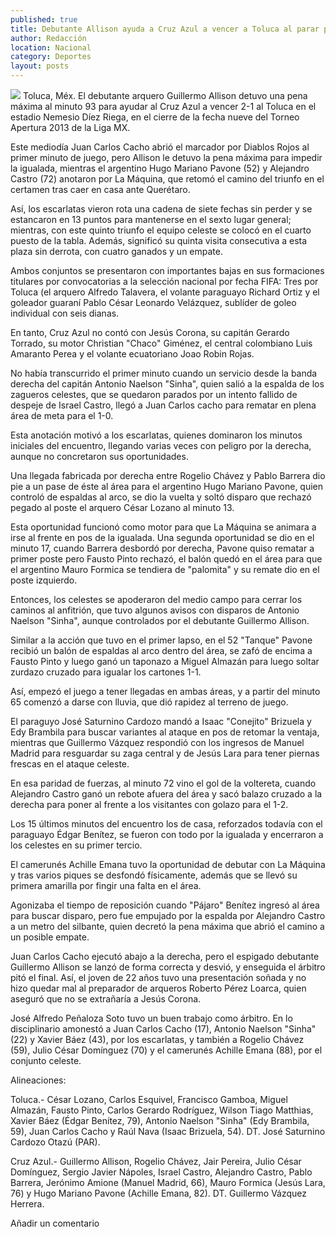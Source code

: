 ```yaml
---
published: true
title: Debutante Allison ayuda a Cruz Azul a vencer a Toluca al parar penal
author: Redacción
location: Nacional
category: Deportes
layout: posts
---
```


![](http://i.imgur.com/id9HQh8m.jpg)
Toluca, Méx. El debutante arquero Guillermo Allison detuvo una pena máxima al minuto 93 para ayudar al Cruz Azul a vencer 2-1 al Toluca en el estadio Nemesio Díez Riega, en el cierre de la fecha nueve del Torneo Apertura 2013 de la Liga MX.

Este mediodía Juan Carlos Cacho abrió el marcador por Diablos Rojos al primer minuto de juego, pero Allison le detuvo la pena máxima para impedir la igualada, mientras el argentino Hugo Mariano Pavone (52) y Alejandro Castro (72) anotaron por La Máquina, que retomó el camino del triunfo en el certamen tras caer en casa ante Querétaro.

Así, los escarlatas vieron rota una cadena de siete fechas sin perder y se estancaron en 13 puntos para mantenerse en el sexto lugar general; mientras, con este quinto triunfo el equipo celeste se colocó en el cuarto puesto de la tabla. Además, significó su quinta visita consecutiva a esta plaza sin derrota, con cuatro ganados y un empate.

Ambos conjuntos se presentaron con importantes bajas en sus formaciones titulares por convocatorias a la selección nacional por fecha FIFA: Tres por Toluca (el arquero Alfredo Talavera, el volante paraguayo Richard Ortiz y el goleador guaraní Pablo César Leonardo Velázquez, sublíder de goleo individual con seis dianas.

En tanto, Cruz Azul no contó con Jesús Corona, su capitán Gerardo Torrado, su motor Christian "Chaco" Giménez, el central colombiano Luis Amaranto Perea y el volante ecuatoriano Joao Robin Rojas.

No había transcurrido el primer minuto cuando un servicio desde la banda derecha del capitán Antonio Naelson "Sinha", quien salió a la espalda de los zagueros celestes, que se quedaron parados por un intento fallido de despeje de Israel Castro, llegó a Juan Carlos cacho para rematar en plena área de meta para el 1-0.

Esta anotación motivó a los escarlatas, quienes dominaron los minutos iniciales del encuentro, llegando varias veces con peligro por la derecha, aunque no concretaron sus oportunidades.

Una llegada fabricada por derecha entre Rogelio Chávez y Pablo Barrera dio pie a un pase de éste al área para el argentino Hugo Mariano Pavone, quien controló de espaldas al arco, se dio la vuelta y soltó disparo que rechazó pegado al poste el arquero César Lozano al minuto 13.

Esta oportunidad funcionó como motor para que La Máquina se animara a irse al frente en pos de la igualada. Una segunda oportunidad se dio en el minuto 17, cuando Barrera desbordó por derecha, Pavone quiso rematar a primer poste pero Fausto Pinto rechazó, el balón quedó en el área para que el argentino Mauro Formica se tendiera de "palomita" y su remate dio en el poste izquierdo.

Entonces, los celestes se apoderaron del medio campo para cerrar los caminos al anfitrión, que tuvo algunos avisos con disparos de Antonio Naelson "Sinha", aunque controlados por el debutante Guillermo Allison.

Similar a la acción que tuvo en el primer lapso, en el 52 "Tanque" Pavone recibió un balón de espaldas al arco dentro del área, se zafó de encima a Fausto Pinto y luego ganó un taponazo a Miguel Almazán para luego soltar zurdazo cruzado para igualar los cartones 1-1.

Así, empezó el juego a tener llegadas en ambas áreas, y a partir del minuto 65 comenzó a darse con lluvia, que dió rapidez al terreno de juego.

El paraguyo José Saturnino Cardozo mandó a Isaac "Conejito" Brizuela y Edy Brambila para buscar variantes al ataque en pos de retomar la ventaja, mientras que Guillermo Vázquez respondió con los ingresos de Manuel Madrid para resguardar su zaga central y de Jesús Lara para tener piernas frescas en el ataque celeste.

En esa paridad de fuerzas, al minuto 72 vino el gol de la voltereta, cuando Alejandro Castro ganó un rebote afuera del área y sacó balazo cruzado a la derecha para poner al frente a los visitantes con golazo para el 1-2.

Los 15 últimos minutos del encuentro los de casa, reforzados todavía con el paraguayo Édgar Benítez, se fueron con todo por la igualada y encerraron a los celestes en su primer tercio.

El camerunés Achille Emana tuvo la oportunidad de debutar con La Máquina y tras varios piques se desfondó físicamente, además que se llevó su primera amarilla por fingir una falta en el área.

Agonizaba el tiempo de reposición cuando "Pájaro" Benítez ingresó al área para buscar disparo, pero fue empujado por la espalda por Alejandro Castro a un metro del silbante, quien decretó la pena máxima que abrió el camino a un posible empate.

Juan Carlos Cacho ejecutó abajo a la derecha, pero el espigado debutante Guillermo Allison se lanzó de forma correcta y desvió, y enseguida el árbitro pitó el final. Así, el joven de 22 años tuvo una presentación soñada y no hizo quedar mal al preparador de arqueros Roberto Pérez Loarca, quien aseguró que no se extrañaría a Jesús Corona.

José Alfredo Peñaloza Soto tuvo un buen trabajo como árbitro. En lo disciplinario amonestó a Juan Carlos Cacho (17), Antonio Naelson "Sinha" (22) y Xavier Báez (43), por los escarlatas, y también a Rogelio Chávez (59), Julio César Domínguez (70) y el camerunés Achille Emana (88), por el conjunto celeste.

Alineaciones:

Toluca.- César Lozano, Carlos Esquivel, Francisco Gamboa, Miguel Almazán, Fausto Pinto, Carlos Gerardo Rodríguez, Wilson Tiago Matthias, Xavier Báez (Édgar Benítez, 79), Antonio Naelson "Sinha" (Edy Brambila, 59), Juan Carlos Cacho y Raúl Nava (Isaac Brizuela, 54). DT. José Saturnino Cardozo Otazú (PAR).

Cruz Azul.- Guillermo Allison, Rogelio Chávez, Jair Pereira, Julio César Domínguez, Sergio Javier Nápoles, Israel Castro, Alejandro Castro, Pablo Barrera, Jerónimo Amione (Manuel Madrid, 66), Mauro Formica (Jesús Lara, 76) y Hugo Mariano Pavone (Achille Emana, 82). DT. Guillermo Vázquez Herrera.

Añadir un comentario
